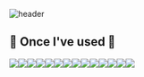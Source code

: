 <div align="left">
  
![header](https://capsule-render.vercel.app/api?type=waving&color=timeGradient&text=riseshinee&animation=twinkling&fontSize=35&fontAlignY=40&fontAlign=70&height=250)

## 🔨 Once I've used 🔨
<div style="display:flex; flex-direction:row;">
    <img src="https://img.shields.io/badge/TypeScript-3178C6?style=for-the-badge&logo=typescript&logoColor=white"> 
    <img src="https://img.shields.io/badge/JavaScript-F7DF1E?style=for-the-badge&logo=javascript&logoColor=white"> 
    <img src="https://img.shields.io/badge/Java-007396?style=for-the-badge&logo=Java&logoColor=white"> 
    <img src="https://img.shields.io/badge/node.js-339933?style=for-the-badge&logo=node.js&logoColor=white"> 
    <img src="https://img.shields.io/badge/NestJS-E0234E?style=for-the-badge&logo=nestjs&logoColor=white"> 
    <img src="https://img.shields.io/badge/Spring Boot-6DB33F?style=for-the-badge&logo=spring boot&logoColor=white">
    <br>
    <img src="https://img.shields.io/badge/Mysql-4479A1?style=for-the-badge&logo=mysql&logoColor=white">
    <img src="https://img.shields.io/badge/MariaDB-003545?style=for-the-badge&logo=mariadb&logoColor=white">
    <img src="https://img.shields.io/badge/GraphQL-E10098?style=for-the-badge&logo=graphql&logoColor=white">
    <br>
    <img src="https://img.shields.io/badge/AWS RDS-527FFF?style=for-the-badge&logo=amazon rds&logoColor=white">
    <img src="https://img.shields.io/badge/AWS Lambda-FF9900?style=for-the-badge&logo=aws lambda&logoColor=white">
    <img src="https://img.shields.io/badge/AWS SQS-FF4F8B?style=for-the-badge&logo=amazon sqs&logoColor=white">
    <img src="https://img.shields.io/badge/firebase-FFCA28?style=for-the-badge&logo=firebase&logoColor=white">
    <br>
    <img src="https://img.shields.io/badge/Docker-2496ED?style=for-the-badge&logo=docker&logoColor=white">
    <br>
</div><br>
</div>
